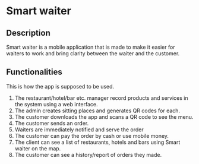 # Smart waiter

## Description

Smart waiter is a mobile application that is made to make it easier for waiters to work and bring clarity between the waiter and the customer.

## Functionalities

This is how the app is supposed to be used.

1. The restaurant/hotel/bar etc. manager record products and services in the system using a web interface.
2. The admin creates sitting places and generates QR codes for each.
3. The customer downloads the app and scans a QR code to see the menu.
4. The customer sends an order.
5. Waiters are immediately notified and serve the order
6. The customer can pay the order by cash or use mobile money.
7. The client can see a list of restaurants, hotels and bars using Smart waiter on the map.
8. The customer can see a history/report of orders they made.
